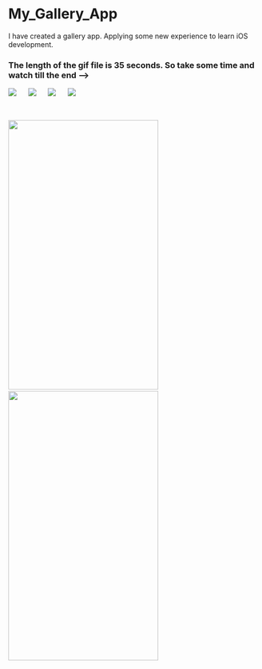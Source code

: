 # My_Gallery_App

I have created a gallery app. Applying some new experience to learn iOS development.

### The length of the gif file is 35 seconds. So take some time and watch till the end -->

![](https://img.shields.io/badge/Build-passing-success.svg?style=flat)&nbsp;&nbsp;&nbsp;&nbsp;&nbsp;
![](https://img.shields.io/badge/Platform-iOS-ff69b4.svg?style=flat)&nbsp;&nbsp;&nbsp;&nbsp;&nbsp;
![](https://img.shields.io/badge/Supported-iOS16.1%20%7C%20OSX%2016.1-4BC51D.svg?style=flat)&nbsp;&nbsp;&nbsp;&nbsp;&nbsp;
![](https://img.shields.io/badge/Swift-5.7.1-orange.svg?style=flat)

<br/>


<img src="./Image sample/g.gif" width='300px' height='540px'>&nbsp;&nbsp;&nbsp;&nbsp;&nbsp;&nbsp;&nbsp;<img src="./Image sample/video2.gif" width='300px' height='540px'>
